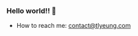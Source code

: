 ### Hello world!! 🤙

<!--
**tlyeung/tlyeung** is a ✨ _special_ ✨ repository because its `README.md` (this file) appears on your GitHub profile.
-->



- How to reach me: <contact@tlyeung.com>
